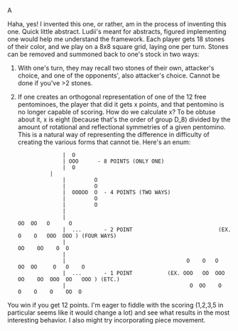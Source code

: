 A

Haha, yes! I invented this one, or rather, am in the process of inventing this one. Quick little 
abstract. Ludii's meant for abstracts, figured implementing one would help me understand the framework. 
Each player gets 18 stones of their color, and we play on a 8x8 square grid, laying one per 
turn. Stones can be removed and summoned back to one's stock in two ways: 

1. With one's turn, they may recall two stones of their own, attacker's choice, and one of the opponents', also attacker's choice. Cannot be done if you've >2 stones.

2. If one creates an orthogonal representation of one of the 12 free pentominoes, the player that did it gets x points, and that pentomino is no longer capable of scoring. How do we calculate x? To be obtuse about it, x is eight (because that's the order of group D_8) divided by the amount of rotational and reflectional symmetries of a given pentomino. This is a natural way of representing the difference in difficulty of creating the various forms that cannot tie. Here's an enum:


	
                     |  O   
                     | OOO      - 8 POINTS (ONLY ONE)     
                     |  O     
	             |
                     |         O      
                     |         O            
                     |  OOOOO  O  - 4 POINTS (TWO WAYS)         
                     |         O      
                     |         O       
      	             |    
                     |                                                     OO  OO   O      O      
                     |  ...       - 2 POINT                           (EX. O    O   OOO  OOO ) (FOUR WAYS)       
                     |                                                    OO    OO    O  O           
      	             | 		      
                     |                                      O    O   O     OO  OO     O   O    O     
                     |  ...       - 1 POINT           (EX. OOO   OO  OOO  OO    OO  OOO  OO   OOO ) (ETC.)         
                     |                                       O  OO    O    O    O    O    OO  O     
								 
You win if you get 12 points. I'm eager to fiddle with the scoring (1,2,3,5 in particular seems like 
it would change a lot) and see what results in the most interesting behavior. I also might try
incorporating piece movement.
